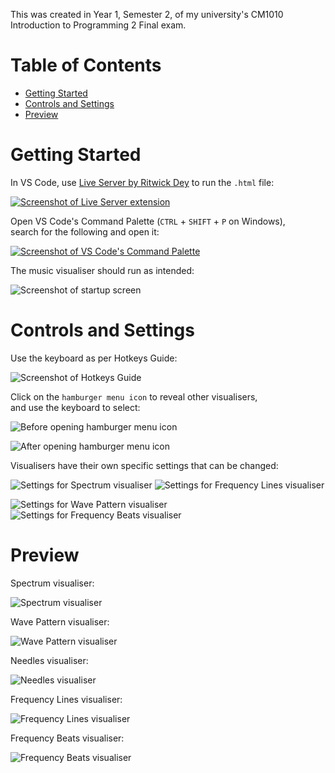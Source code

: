This was created in Year 1, Semester 2, of my university's CM1010 Introduction to Programming 2 Final exam.

# Table of Contents

-   [Getting Started](#getting-started)
-   [Controls and Settings](#controls-and-settings)
-   [Preview](#preview)

# Getting Started

In VS Code, use [Live Server by Ritwick Dey](https://marketplace.visualstudio.com/items?itemName=ritwickdey.LiveServer) to run the `.html` file:

[![Screenshot of Live Server extension](https://github.com/user-attachments/assets/0a4e59b6-b14b-4952-835e-a68e459d42d6)](https://marketplace.visualstudio.com/items?itemName=ritwickdey.LiveServer)

Open VS Code's Command Palette (`CTRL` + `SHIFT` + `P` on Windows),\
search for the following and open it:

[![Screenshot of VS Code's Command Palette](https://github.com/user-attachments/assets/31ca3cab-6be2-43fa-b778-6654d6aa7384)](https://marketplace.visualstudio.com/items?itemName=ritwickdey.LiveServer)

The music visualiser should run as intended:

![Screenshot of startup screen](https://github.com/user-attachments/assets/13c42bfa-878a-4855-bfad-a79abad123fd)

# Controls and Settings

Use the keyboard as per Hotkeys Guide:

![Screenshot of Hotkeys Guide](https://github.com/user-attachments/assets/a945fb74-1a61-4f92-8cdf-80a28ae41794)

Click on the `hamburger menu icon` to reveal other visualisers,\
and use the keyboard to select:

![Before opening hamburger menu icon](https://github.com/user-attachments/assets/f1caf159-3759-4136-a2c9-afe53228bc4a)

![After opening hamburger menu icon](https://github.com/user-attachments/assets/101fb311-f5ac-4368-895d-42f293f73f5b)

Visualisers have their own specific settings that can be changed:

![Settings for Spectrum visualiser](https://github.com/user-attachments/assets/baf910c3-7643-4c5a-9e3f-71aa9a32dabc) ![Settings for Frequency Lines visualiser](https://github.com/user-attachments/assets/bffe54f7-17ef-4461-90e1-4f7748cbb28c)

![Settings for Wave Pattern visualiser](https://github.com/user-attachments/assets/e3a8dbd1-efec-4416-99e6-4dcecc83777b) ![Settings for Frequency Beats visualiser](https://github.com/user-attachments/assets/b60f8b24-c74c-4394-b58b-6daab2578bbe)

# Preview

Spectrum visualiser:

![Spectrum visualiser](https://github.com/user-attachments/assets/5fa431bf-b6f3-4b0d-9463-761cdc6bafae)

Wave Pattern visualiser:

![Wave Pattern visualiser](https://github.com/user-attachments/assets/b3a8c438-a65e-4576-b571-82b0c9e61351)

Needles visualiser:

![Needles visualiser](https://github.com/user-attachments/assets/d0665347-7e18-44b6-9430-d409c542627c)

Frequency Lines visualiser:

![Frequency Lines visualiser](https://github.com/user-attachments/assets/1fb358ab-b89e-434d-b55f-a927881173da)

Frequency Beats visualiser:

![Frequency Beats visualiser](https://github.com/user-attachments/assets/8733d48c-4d44-49bf-9927-520a39199942)
